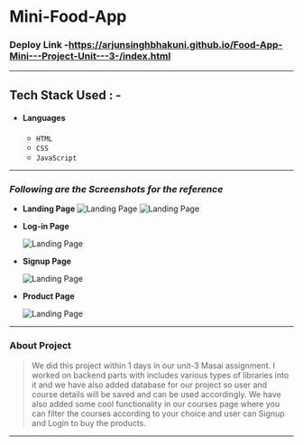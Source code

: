 # Mini-Food-App

 
### Deploy Link -https://arjunsinghbhakuni.github.io/Food-App-Mini---Project-Unit---3-/index.html
 

 
 

---

## Tech Stack Used : -

- #### Languages
  - `HTML`
  - `CSS`
  - `JavaScript `
       
 
  

---

### _Following are the Screenshots for the reference_

- **Landing Page**
  ![Landing Page](https://i.postimg.cc/hjHpcrSB/Screenshot-536.png)
  ![Landing Page](https://i.postimg.cc/LsGz18Gk/Screenshot-537.png)
  

- **Log-in Page**

  ![Landing Page](https://i.postimg.cc/PJ8X7NNm/Screenshot-641.png)

- **Signup Page**

  ![Landing Page](https://i.postimg.cc/jC0xYKJB/Screenshot-642.png)


- **Product Page**

  ![Landing Page](https://i.postimg.cc/c1VwLn7G/Screenshot-643.png)

 

---

### About Project

> We did this project within 1 days in our unit-3 Masai assignment. I worked on backend parts with includes various types of libraries into it and we have also added database for our project so user and course details will be saved and can be used accordingly. We have also added some cool functionality in our courses page where you can filter the courses according to your choice and user can Signup and Login to buy the products.

---

 



